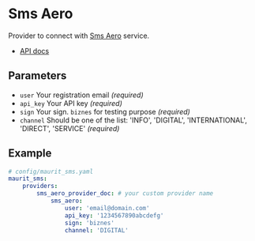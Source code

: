 # Sms Aero

Provider to connect with [Sms Aero](https://smsaero.ru/) service.
- [API docs](https://smsaero.ru/integration/documentation/api/)

## Parameters

 * `user` Your registration email *(required)*
 * `api_key` Your API key *(required)*
 * `sign` Your sign. `biznes` for testing purpose *(required)*
 * `channel` Should be one of the list: 'INFO', 'DIGITAL', 'INTERNATIONAL', 'DIRECT', 'SERVICE' *(required)*

## Example

``` yaml
# config/maurit_sms.yaml
maurit_sms:
    providers:
        sms_aero_provider_doc: # your custom provider name
            sms_aero:
                user: 'email@domain.com'
                api_key: '1234567890abcdefg'
                sign: 'biznes'
                channel: 'DIGITAL'
```
